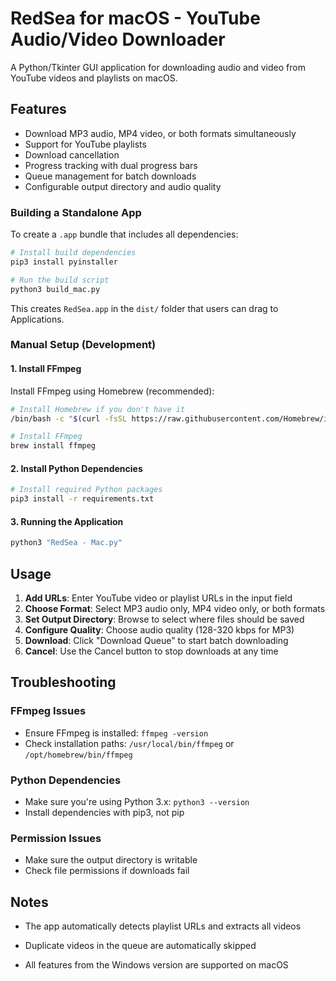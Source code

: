 # RedSea for macOS - YouTube Audio/Video Downloader

A Python/Tkinter GUI application for downloading audio and video from YouTube videos and playlists on macOS.

## Features

- Download MP3 audio, MP4 video, or both formats simultaneously
- Support for YouTube playlists
- Download cancellation
- Progress tracking with dual progress bars
- Queue management for batch downloads
- Configurable output directory and audio quality


### Building a Standalone App

To create a `.app` bundle that includes all dependencies:

```bash
# Install build dependencies
pip3 install pyinstaller

# Run the build script
python3 build_mac.py
```

This creates `RedSea.app` in the `dist/` folder that users can drag to Applications.

### Manual Setup (Development)

#### 1. Install FFmpeg

Install FFmpeg using Homebrew (recommended):

```bash
# Install Homebrew if you don't have it
/bin/bash -c "$(curl -fsSL https://raw.githubusercontent.com/Homebrew/install/HEAD/install.sh)"

# Install FFmpeg
brew install ffmpeg
```

#### 2. Install Python Dependencies

```bash
# Install required Python packages
pip3 install -r requirements.txt
```

#### 3. Running the Application

```bash
python3 "RedSea - Mac.py"
```

## Usage

1. **Add URLs**: Enter YouTube video or playlist URLs in the input field
2. **Choose Format**: Select MP3 audio only, MP4 video only, or both formats  
3. **Set Output Directory**: Browse to select where files should be saved
4. **Configure Quality**: Choose audio quality (128-320 kbps for MP3)
5. **Download**: Click "Download Queue" to start batch downloading
6. **Cancel**: Use the Cancel button to stop downloads at any time

## Troubleshooting

### FFmpeg Issues
- Ensure FFmpeg is installed: `ffmpeg -version`
- Check installation paths: `/usr/local/bin/ffmpeg` or `/opt/homebrew/bin/ffmpeg`

### Python Dependencies
- Make sure you're using Python 3.x: `python3 --version`
- Install dependencies with pip3, not pip

### Permission Issues
- Make sure the output directory is writable
- Check file permissions if downloads fail

## Notes

- The app automatically detects playlist URLs and extracts all videos
- Duplicate videos in the queue are automatically skipped

- All features from the Windows version are supported on macOS
